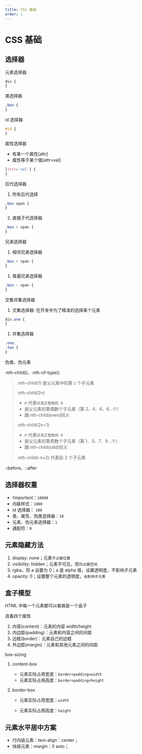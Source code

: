```yaml
---
title: CSS 基础
order: 1
---
```


# CSS 基础

## 选择器

元素选择器

```css
div {
}
```

类选择器

```css
.box {
}
```

id 选择器

```css
#id {
}
```

属性选择器

- 有某一个属性[attr]
- 属性等于某个值[attr=val]

```css
[attr='val'] {
}
```

后代选择器

1. 所有后代选择

```css
.box span {
}
```

2. 直接子代选择器

```css
.box > span {
}
```

兄弟选择器

1. 相邻兄弟选择器

```css
.box + span {
}
```

1. 普遍兄弟选择器

```css
.box ~ span {
}
```

交集并集选择器

1. 交集选择器: 在开发中为了精准的选择某个元素

```css
div.one {
}
```

1. 并集选择器

```css
.one,
.two {
}
```

伪类、伪元素

:nth-child()、:nth-of-type()

> :nth-child(1) 是父元素中的第 `1` 个子元素
>
> :nth-child(2n)
>
> - n 代表`任意正整数和 0`
> - 是父元素的第偶数个子元素（第 2、4、6、8...个）
> - 跟:nth-child(even)同义
>
> :nth-child(2n+1)
>
> - n 代表`任意正整数和 0`
> - 是父元素的第奇数个子元素（第 1、3、7、9...个）
> - 跟:nth-child(odd)同义
>
> :nth-child(-n+2) 代表前 2 个子元素

::before、::after

## 选择器权重

- !important：`10000`
- 内联样式：`1000`
- id 选择器： `100`
- 类、属性、伪类选择器：`10`
- 元素、伪元素选择器：`1`
- 通配符：`0`

## 元素隐藏方法

1. display: none；元素`不占据位置`
2. visibility: hidden；元素不可见，但`仍占据空间`
3. rgba，将 a 设置为 0；a 是 alpha 值，设置透明度，不影响子元素
4. opacity: 0；设置整个元素的透明度，`会影响子元素`

## 盒子模型

HTML 中每一个元素都可以看做是一个盒子

具备四个属性

1. 内容(content)：元素的内容 width/height
2. 内边距(padding)：元素和内容之间的间距
3. 边框(border)：元素自己的边框
4. 外边距(margin)：元素和其他元素之间的间距

box-sizing

1. content-box

   - 元素实际占用宽度：`border+padding+width`
   - 元素实际占用高度：`border+padding+height`

2. border-box

   - 元素实际占用宽度：`width`

   - 元素实际占用高度：`height`

## 元素水平居中方案

- 行内级元素：text-align：center；
- 块级元素：margin：0 auto；
